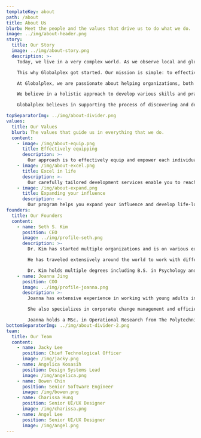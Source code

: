 ```yaml
---
templateKey: about
path: /about
title: About Us
blurb: Meet the people and the values that drive us to do what we do.
image: ../img/about-header.png
story:
  title: Our Story
  image: ../img/about-story.png
  description: >-
    Today, we live in a very complex world. As we observe local and global events, we are on the precipice of challenging times. But yet, with the various adversities and obstacles, we are in the midst of some enormous and unimagined opportunities.  

    This why Globalplex got started. Our mission is simple: to effectively equip people to excel in life and expand their influence. We believe that in the professional workplace sector of society, there needs to be a greater quality of training for organizations and their teams. In order to engage in today’s world markets and environments, we cannot simply rely on archaic methods of the past. There needs to be new and effective aptitudes and competencies, along with some of the classic skillsets, to prepare people to make a difference in the markets and to adapt to a changing world. Organizations and corporations cannot ignore the increasing need for better training, coaching, and mentoring or it will lose its competitive edge.

    At Globalplex, we are passionate about helping organizations, both on a personal and corporate level, to reach their goals and to become more successful in making a significant impact in the world. Many organizations and corporations need help with their recent hires, whether it’s recent university graduates or people who are new to the workforce. This is where Globalplex’s training can assist and augment the organization’s values in order to achieve their objectives. 

    We believe in a holistic approach to develop various skills and practices, which will benefit your desired aspirations. The training consists of soft skills, technical skills, and personal skills, which will help you to reach your full potential and maximize what you were destined to do. We can accomplish this by in-person and on-site training, as well as consultation that is needed by the individual or the organization. 

    Globalplex believes in supporting the process of discovering and developing people’s potential. Therefore, we will extensively examine and ascertain the most effective way to accomplish the desired results. We are flexible and seek to advance the success of our clients until they are satisfied and see a difference in their expected outcome and progress. We are here to help you.

topSeparatorImg: ../img/about-divider.png
values:
  title: Our Values
  blurb: The values that guide us in everything that we do.
  content:
    - image: /img/about-equip.png
      title: Effectively equipping
      description: >-
        Our approach is to effectively equip and empower each individual through personal coaching, consistent consultation, and goal-setting accountability
    - image: /img/about-excel.png
      title: Excel in life
      description: >-
        Our carefully tailored development services enable you to reach your full potential and help you achieve greater performance and results
    - image: /img/about-expand.png
      title: Expanding your influence
      description: >-
        Our program helps you expand your influence and develop life-long impact within your organization
founders:
  title: Our Founders
  content:
    - name: Seth S. Kim
      position: CEO
      image: ../img/profile-seth.png
      description: >-
        Dr. Kim has started multiple organizations and is on various executive boards and has key leadership roles in helping to lead, guide, and expand the organizational influence and impact. He is a motivational speaker, leadership educator, a people developer and equipper, and organizational entrepreneur who loves to help people engineer a vision for their lives to make an impact in their sphere of influence.

        He has traveled extensively around the world to work with different organizations to train and equip people to live life with purpose, destiny, and influence. His 28+ years of experience in working with people and conducting training programs for organizations extends to over 30 nations.

        Dr. Kim holds multiple degrees including B.S. in Psychology and Sociology, M.A., and D.Min
    - name: Joanna Jing
      position: COO
      image: ../img/profile-joanna.png
      description: >-
        Joanna has extensive experience in working with young adults in areas of character development, leadership training and professionalism. She has mentored hundreds of university students and young adults over the past six years.

        She also specializes in corporate change management and efficiency transformation, with experience spanning across corporates such as EY, Citibank, and MetLife.

        Joanna holds a MSc. in Operational Research from The Polytechnic University of Hong Kong, and B.S. degrees in Financial Mathematics as well as Economics from the University of Michigan.
bottomSeparatorImg: ../img/about-divider-2.png
team:
  title: Our Team
  content:
    - name: Jacky Lee
      position: Chief Technological Officer
      image: /img/jacky.png
    - name: Angelica Kosasih
      position: Design Systems Lead
      image: /img/angelica.png
    - name: Bowen Chin
      position: Senior Software Engineer
      image: /img/bowen.png
    - name: Charissa Hung
      position: Senior UI/UX Designer
      image: /img/charissa.png
    - name: Angel Lee
      position: Senior UI/UX Designer
      image: /img/angel.png
---
```

